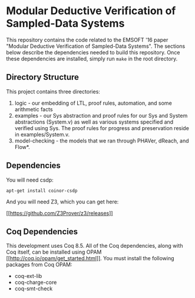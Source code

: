 Modular Deductive Verification of Sampled-Data Systems
==========

This repository contains the code related to the EMSOFT '16 paper "Modular Deductive Verification of Sampled-Data Systems". The sections below describe the dependencies needed to build this repository. Once these dependencies are installed, simply run ```make``` in the root directory.

Directory Structure
-------------------
This project contains three directories:

1. logic - our embedding of LTL, proof rules, automation, and some arithmetic facts
2. examples - our Sys abstraction and proof rules for our Sys and System abstractions (System.v) as well as various systems specified and verified using Sys. The proof rules for progress and preservation reside in examples/System.v.
3. model-checking - the models that we ran through PHAVer, dReach, and Flow*.

Dependencies
------------

You will need csdp:
```
apt-get install coinor-csdp
```

And you will need Z3, which you can get here:

[[https://github.com/Z3Prover/z3/releases]]

Coq Dependencies
----------------

This development uses Coq 8.5. All of the Coq dependencies, along with Coq itself, can be installed using OPAM [[http://coq.io/opam/get_started.html]]. You must install the following packages from Coq OPAM:

- coq-ext-lib
- coq-charge-core
- coq-smt-check
